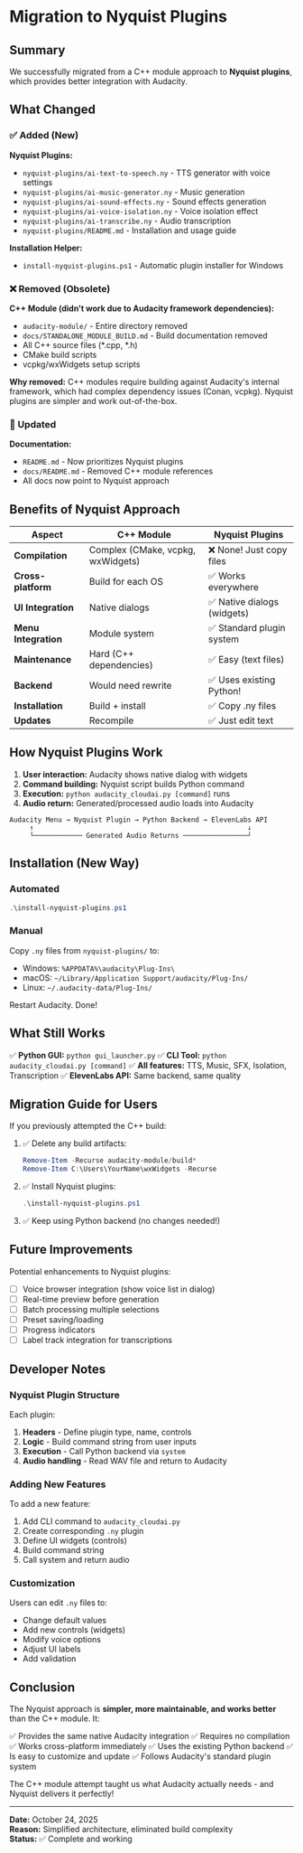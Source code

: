 # Migration to Nyquist Plugins

## Summary

We successfully migrated from a C++ module approach to **Nyquist plugins**, which provides better integration with Audacity.

## What Changed

### ✅ Added (New)

**Nyquist Plugins:**
- `nyquist-plugins/ai-text-to-speech.ny` - TTS generator with voice settings
- `nyquist-plugins/ai-music-generator.ny` - Music generation
- `nyquist-plugins/ai-sound-effects.ny` - Sound effects generation
- `nyquist-plugins/ai-voice-isolation.ny` - Voice isolation effect
- `nyquist-plugins/ai-transcribe.ny` - Audio transcription
- `nyquist-plugins/README.md` - Installation and usage guide

**Installation Helper:**
- `install-nyquist-plugins.ps1` - Automatic plugin installer for Windows

### ❌ Removed (Obsolete)

**C++ Module (didn't work due to Audacity framework dependencies):**
- `audacity-module/` - Entire directory removed
- `docs/STANDALONE_MODULE_BUILD.md` - Build documentation removed
- All C++ source files (*.cpp, *.h)
- CMake build scripts
- vcpkg/wxWidgets setup scripts

**Why removed:** C++ modules require building against Audacity's internal framework, which had complex dependency issues (Conan, vcpkg). Nyquist plugins are simpler and work out-of-the-box.

### 📝 Updated

**Documentation:**
- `README.md` - Now prioritizes Nyquist plugins
- `docs/README.md` - Removed C++ module references
- All docs now point to Nyquist approach

## Benefits of Nyquist Approach

| Aspect | C++ Module | Nyquist Plugins |
|--------|-----------|-----------------|
| **Compilation** | Complex (CMake, vcpkg, wxWidgets) | ❌ None! Just copy files |
| **Cross-platform** | Build for each OS | ✅ Works everywhere |
| **UI Integration** | Native dialogs | ✅ Native dialogs (widgets) |
| **Menu Integration** | Module system | ✅ Standard plugin system |
| **Maintenance** | Hard (C++ dependencies) | ✅ Easy (text files) |
| **Backend** | Would need rewrite | ✅ Uses existing Python! |
| **Installation** | Build + install | ✅ Copy .ny files |
| **Updates** | Recompile | ✅ Just edit text |

## How Nyquist Plugins Work

1. **User interaction:** Audacity shows native dialog with widgets
2. **Command building:** Nyquist script builds Python command
3. **Execution:** `python audacity_cloudai.py [command]` runs
4. **Audio return:** Generated/processed audio loads into Audacity

```
Audacity Menu → Nyquist Plugin → Python Backend → ElevenLabs API
     ↑                                                     ↓
     └──────────── Generated Audio Returns ────────────────┘
```

## Installation (New Way)

### Automated
```powershell
.\install-nyquist-plugins.ps1
```

### Manual
Copy `.ny` files from `nyquist-plugins/` to:
- Windows: `%APPDATA%\audacity\Plug-Ins\`
- macOS: `~/Library/Application Support/audacity/Plug-Ins/`
- Linux: `~/.audacity-data/Plug-Ins/`

Restart Audacity. Done!

## What Still Works

✅ **Python GUI:** `python gui_launcher.py`
✅ **CLI Tool:** `python audacity_cloudai.py [command]`
✅ **All features:** TTS, Music, SFX, Isolation, Transcription
✅ **ElevenLabs API:** Same backend, same quality

## Migration Guide for Users

If you previously attempted the C++ build:

1. ✅ Delete any build artifacts:
   ```powershell
   Remove-Item -Recurse audacity-module/build*
   Remove-Item C:\Users\YourName\wxWidgets -Recurse
   ```

2. ✅ Install Nyquist plugins:
   ```powershell
   .\install-nyquist-plugins.ps1
   ```

3. ✅ Keep using Python backend (no changes needed!)

## Future Improvements

Potential enhancements to Nyquist plugins:

- [ ] Voice browser integration (show voice list in dialog)
- [ ] Real-time preview before generation
- [ ] Batch processing multiple selections
- [ ] Preset saving/loading
- [ ] Progress indicators
- [ ] Label track integration for transcriptions

## Developer Notes

### Nyquist Plugin Structure

Each plugin:
1. **Headers** - Define plugin type, name, controls
2. **Logic** - Build command string from user inputs
3. **Execution** - Call Python backend via `system`
4. **Audio handling** - Read WAV file and return to Audacity

### Adding New Features

To add a new feature:
1. Add CLI command to `audacity_cloudai.py`
2. Create corresponding `.ny` plugin
3. Define UI widgets (controls)
4. Build command string
5. Call system and return audio

### Customization

Users can edit `.ny` files to:
- Change default values
- Add new controls (widgets)
- Modify voice options
- Adjust UI labels
- Add validation

## Conclusion

The Nyquist approach is **simpler, more maintainable, and works better** than the C++ module. It:

✅ Provides the same native Audacity integration
✅ Requires no compilation
✅ Works cross-platform immediately
✅ Uses the existing Python backend
✅ Is easy to customize and update
✅ Follows Audacity's standard plugin system

The C++ module attempt taught us what Audacity actually needs - and Nyquist delivers it perfectly!

---

**Date:** October 24, 2025  
**Reason:** Simplified architecture, eliminated build complexity  
**Status:** ✅ Complete and working
